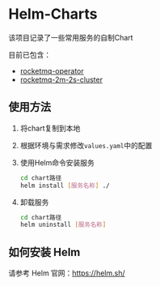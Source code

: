 # Helm-Charts
该项目记录了一些常用服务的自制Chart

目前已包含：
- [rocketmq-operator](./rocketmq-operator)
- [rocketmq-2m-2s-cluster](./rocketmq-2m-2s-cluster)

## 使用方法
1. 将chart复制到本地

2. 根据环境与需求修改`values.yaml`中的配置

3. 使用Helm命令安装服务
    ```bash
    cd chart路径
    helm install [服务名称] ./
    ```
4. 卸载服务
    ```bash
    cd chart路径
    helm uninstall [服务名称]
    ```


## 如何安装 Helm
请参考 Helm 官网：https://helm.sh/